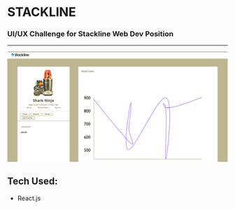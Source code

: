 # STACKLINE

### UI/UX Challenge for Stackline Web Dev Position
***


![Stackline Above Fold](./stackline-demo-img.jpg)


## Tech Used:
* React.js
